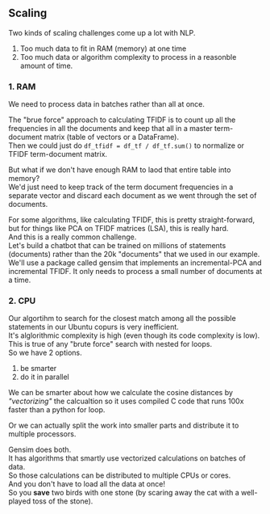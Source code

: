 ## Scaling

Two kinds of scaling challenges come up a lot with NLP.

1. Too much data to fit in RAM (memory) at one time
2. Too much data or algorithm complexity to process in a reasonble amount of time.

### 1. RAM 

We need to process data in batches rather than all at once.

The "brue force" approach to calculating TFIDF is to count up all the frequencies in all the documents and keep that all in a master term-document matrix (table of vectors or a DataFrame).  
Then we could just do `df_tfidf = df_tf / df_tf.sum()` to normalize or TFIDF term-document matrix.  

But what if we don't have enough RAM to laod that entire table into memory?  
We'd just need to keep track of the term document frequencies in a separate vector and discard each document as we went through the set of documents.  

For some algorithms, like calculating TFIDF, this is pretty straight-forward, but for things like PCA on TFIDF matrices (LSA), this is really hard.  
And this is a really common challenge.  
Let's build a chatbot that can be trained on millions of statements (documents) rather than the 20k "documents" that we used in our example.  
We'll use a package called gensim that implements an incremental-PCA and incremental TFIDF. It only needs to process a small number of documents at a time.  


### 2. CPU

Our algortihm to search for the closest match among all the possible statements in our Ubuntu copurs is very inefficient.  
It's alglorithmic complexity is high (even though its code complexity is low).  
This is true of any "brute force" search with nested for loops.  
So we have 2 options.  

1. be smarter
2. do it in parallel

We can be smarter about how we calculate the cosine distances by *"vectorizing"* the calcualtion so it uses compiled C code that runs 100x faster than a python for loop.

Or we can actually split the work into smaller parts and distribute it to multiple processors.

Gensim does both.  
It has algorithms that smartly use vectorized calculations on batches of data.  
So those calculations can be distributed to multiple CPUs or cores.  
And you don't have to load all the data at once!  
So you **save** two birds with one stone (by scaring away the cat with a well-played toss of the stone).  

